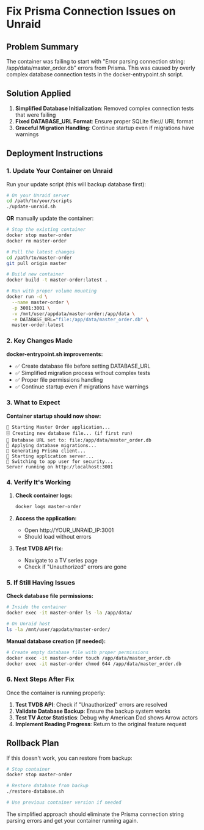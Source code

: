 # Fix Prisma Connection Issues on Unraid

## Problem Summary
The container was failing to start with "Error parsing connection string: /app/data/master_order.db" errors from Prisma. This was caused by overly complex database connection tests in the docker-entrypoint.sh script.

## Solution Applied
1. **Simplified Database Initialization**: Removed complex connection tests that were failing
2. **Fixed DATABASE_URL Format**: Ensure proper SQLite file:// URL format
3. **Graceful Migration Handling**: Continue startup even if migrations have warnings

## Deployment Instructions

### 1. Update Your Container on Unraid

Run your update script (this will backup database first):
```bash
# On your Unraid server
cd /path/to/your/scripts
./update-unraid.sh
```

**OR** manually update the container:

```bash
# Stop the existing container
docker stop master-order
docker rm master-order

# Pull the latest changes
cd /path/to/master-order
git pull origin master

# Build new container
docker build -t master-order:latest .

# Run with proper volume mounting
docker run -d \
  --name master-order \
  -p 3001:3001 \
  -v /mnt/user/appdata/master-order:/app/data \
  -e DATABASE_URL="file:/app/data/master_order.db" \
  master-order:latest
```

### 2. Key Changes Made

**docker-entrypoint.sh improvements:**
- ✅ Create database file before setting DATABASE_URL
- ✅ Simplified migration process without complex tests
- ✅ Proper file permissions handling
- ✅ Continue startup even if migrations have warnings

### 3. What to Expect

**Container startup should now show:**
```
🚀 Starting Master Order application...
🗄️ Creating new database file... (if first run)
🔧 Database URL set to: file:/app/data/master_order.db
🔄 Applying database migrations...
🔧 Generating Prisma client...
🌟 Starting application server...
🔄 Switching to app user for security...
Server running on http://localhost:3001
```

### 4. Verify It's Working

1. **Check container logs:**
   ```bash
   docker logs master-order
   ```

2. **Access the application:**
   - Open http://YOUR_UNRAID_IP:3001
   - Should load without errors

3. **Test TVDB API fix:**
   - Navigate to a TV series page
   - Check if "Unauthorized" errors are gone

### 5. If Still Having Issues

**Check database file permissions:**
```bash
# Inside the container
docker exec -it master-order ls -la /app/data/

# On Unraid host
ls -la /mnt/user/appdata/master-order/
```

**Manual database creation (if needed):**
```bash
# Create empty database file with proper permissions
docker exec -it master-order touch /app/data/master_order.db
docker exec -it master-order chmod 644 /app/data/master_order.db
```

### 6. Next Steps After Fix

Once the container is running properly:

1. **Test TVDB API**: Check if "Unauthorized" errors are resolved
2. **Validate Database Backup**: Ensure the backup system works
3. **Test TV Actor Statistics**: Debug why American Dad shows Arrow actors
4. **Implement Reading Progress**: Return to the original feature request

## Rollback Plan

If this doesn't work, you can restore from backup:
```bash
# Stop container
docker stop master-order

# Restore database from backup
./restore-database.sh

# Use previous container version if needed
```

The simplified approach should eliminate the Prisma connection string parsing errors and get your container running again.
